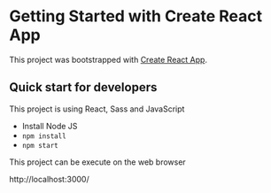 # Getting Started with Create React App

This project was bootstrapped with [Create React App](https://github.com/facebook/create-react-app).

## Quick start for developers

This project is using React, Sass and JavaScript

- Install Node JS
- `npm install`
- `npm start`

This project can be execute on the web browser

http://localhost:3000/
